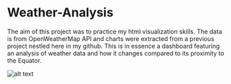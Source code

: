 # Weather-Analysis
The aim of this project was to practice my html visualization skills. The data is from OpenWeatherMap API and charts were extracted from a previous project nestled here in my github. This is in essence a dashboard featuring an analysis of weather data and how it changes compared to its proximity to the Equator.


![alt text](..\Resources\assets\images\Fig1.png)
